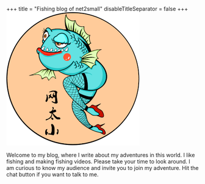 +++
title = "Fishing blog of net2small"
disableTitleSeparator = false
+++
![logo](./logo.png)

Welcome to my blog, where I write about my adventures in this world. I like fishing and making fishing videos. Please take your time to look around. I am curious to know my audience and invite you to join my adventure. Hit the chat button if you want to talk to me. 



